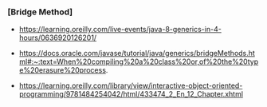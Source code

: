 ### [Bridge Method]
* https://learning.oreilly.com/live-events/java-8-generics-in-4-hours/0636920126201/
* https://docs.oracle.com/javase/tutorial/java/generics/bridgeMethods.html#:~:text=When%20compiling%20a%20class%20or,of%20the%20type%20erasure%20process.


* https://learning.oreilly.com/library/view/interactive-object-oriented-programming/9781484254042/html/433474_2_En_12_Chapter.xhtml